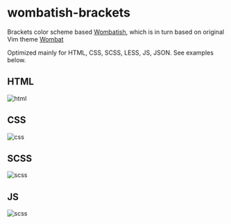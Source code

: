 wombatish-brackets
==================

Brackets color scheme based [Wombatish](https://github.com/vlad-saling/wombatish), which is in turn based on original Vim theme [Wombat](http://dengmao.wordpress.com/2007/01/22/vim-color-scheme-wombat/)


Optimized mainly for HTML, CSS, SCSS, LESS, JS, JSON. 
See examples below.


## HTML
![html](https://dl.dropboxusercontent.com/u/33040431/brackets-html.png)

## CSS
![css](https://dl.dropboxusercontent.com/u/33040431/brackets-css.png)

## SCSS
![scss](https://dl.dropboxusercontent.com/u/33040431/brackets-scss.png)

## JS
![scss](https://dl.dropboxusercontent.com/u/33040431/brackets-scss.png)